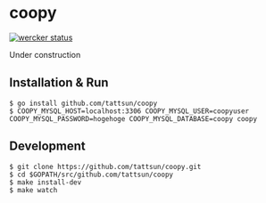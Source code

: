 # coopy
[![wercker status](https://app.wercker.com/status/8440b7b9ecbbfc6575dcfbefc593641a/s "wercker status")](https://app.wercker.com/project/bykey/8440b7b9ecbbfc6575dcfbefc593641a)

Under construction

## Installation & Run

```
$ go install github.com/tattsun/coopy
$ COOPY_MYSQL_HOST=localhost:3306 COOPY_MYSQL_USER=coopyuser COOPY_MYSQL_PASSWORD=hogehoge COOPY_MYSQL_DATABASE=coopy coopy
```

## Development

```
$ git clone https://github.com/tattsun/coopy.git
$ cd $GOPATH/src/github.com/tattsun/coopy
$ make install-dev
$ make watch
```

